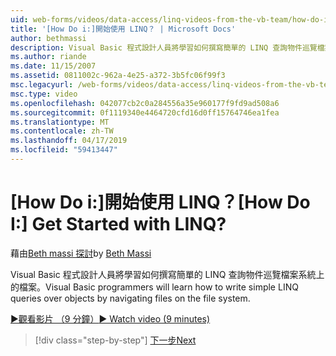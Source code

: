 ```yaml
---
uid: web-forms/videos/data-access/linq-videos-from-the-vb-team/how-do-i-get-started-with-linq
title: '[How Do i:]開始使用 LINQ？ | Microsoft Docs'
author: bethmassi
description: Visual Basic 程式設計人員將學習如何撰寫簡單的 LINQ 查詢物件巡覽檔案系統上的檔案。
ms.author: riande
ms.date: 11/15/2007
ms.assetid: 0811002c-962a-4e25-a372-3b5fc06f99f3
msc.legacyurl: /web-forms/videos/data-access/linq-videos-from-the-vb-team/how-do-i-get-started-with-linq
msc.type: video
ms.openlocfilehash: 042077cb2c0a284556a35e960177f9fd9ad508a6
ms.sourcegitcommit: 0f1119340e4464720cfd16d0ff15764746ea1fea
ms.translationtype: MT
ms.contentlocale: zh-TW
ms.lasthandoff: 04/17/2019
ms.locfileid: "59413447"
---
```

# <a name="how-do-i-get-started-with-linq"></a><span data-ttu-id="0df76-104">[How Do i:]開始使用 LINQ？</span><span class="sxs-lookup"><span data-stu-id="0df76-104">[How Do I:] Get Started with LINQ?</span></span>

<span data-ttu-id="0df76-105">藉由[Beth massi 探討](https://github.com/bethmassi)</span><span class="sxs-lookup"><span data-stu-id="0df76-105">by [Beth Massi](https://github.com/bethmassi)</span></span>

<span data-ttu-id="0df76-106">Visual Basic 程式設計人員將學習如何撰寫簡單的 LINQ 查詢物件巡覽檔案系統上的檔案。</span><span class="sxs-lookup"><span data-stu-id="0df76-106">Visual Basic programmers will learn how to write simple LINQ queries over objects by navigating files on the file system.</span></span>

[<span data-ttu-id="0df76-107">&#9654;觀看影片 （9 分鐘）</span><span class="sxs-lookup"><span data-stu-id="0df76-107">&#9654; Watch video (9 minutes)</span></span>](https://channel9.msdn.com/Blogs/ASP-NET-Site-Videos/how-do-i-get-started-with-linq)

> [!div class="step-by-step"]
> [<span data-ttu-id="0df76-108">下一步</span><span class="sxs-lookup"><span data-stu-id="0df76-108">Next</span></span>](how-do-i-perform-group-and-aggregate-queries.md)
